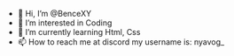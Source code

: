 - 👋 Hi, I’m @BenceXY
- 👀 I’m interested in Coding
- 🌱 I’m currently learning Html, Css
- 📫 How to reach me at discord my username is: nyavog_

<!---
BenceXY/BenceXY is a ✨ special ✨ repository because its `README.md` (this file) appears on your GitHub profile.
You can click the Preview link to take a look at your changes.
--->
